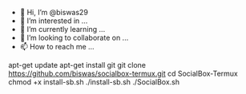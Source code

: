 - 👋 Hi, I’m @biswas29
- 👀 I’m interested in ...
- 🌱 I’m currently learning ...
- 💞️ I’m looking to collaborate on ...
- 📫 How to reach me ...

<!---
biswas29/biswas29 is a ✨ special ✨ repository because its `README.md` (this file) appears on your GitHub profile.
You can click the Preview link to take a look at your changes.
--->
apt-get update
apt-get install git
git clone https://github.com/biswas/socialbox-termux.git
cd SocialBox-Termux
chmod +x install-sb.sh
./install-sb.sh
./SocialBox.sh
